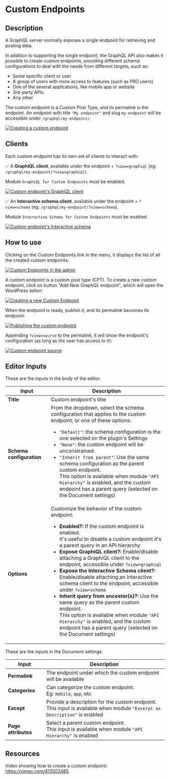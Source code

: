 # Custom Endpoints

## Description

A GraphQL server normally exposes a single endpoint for retrieving and posting data.

In addition to supporting the single endpoint, the GraphQL API also makes it possible to create custom endpoints, providing different schema configurations to deal with the needs from different targets, such as:

- Some specific client or user
- A group of users with more access to features (such as PRO users)
- One of the several applications, like mobile app or website
- 3rd-party APIs
- Any other

The custom endpoint is a Custom Post Type, and its permalink is the endpoint. An endpoint with title `"My endpoint"` and slug `my-endpoint` will be accessible under `/graphql/my-endpoint/`.

<a href="../../images/custom-endpoint.png" target="_blank">![Creating a custom endpoint](../../images/custom-endpoint.png "Creating a custom endpoint")</a>

## Clients

Each custom endpoint has its own set of clients to interact with:

✅ A **GraphiQL client**, available under the endpoint + `?view=graphiql` (eg: `/graphql/my-endpoint/?view=graphiql`).

Module `GraphiQL for Custom Endpoints` must be enabled.

<a href="../../images/custom-endpoint-graphiql.png" target="_blank">![Custom endpoint's GraphiQL client](../../images/custom-endpoint-graphiql.png "Custom endpoint's GraphiQL client")</a>

✅ An **Interactive schema client**, available under the endpoint + `?view=schema` (eg: `/graphql/my-endpoint/?view=schema`).

Module `Interactive Schema for Custom Endpoints` must be enabled.

<a href="../../images/custom-endpoint-interactive-schema.png" target="_blank">![Custom endpoint's Interactive schema](../../images/custom-endpoint-interactive-schema.png "Custom endpoint's Interactive schema")</a>

## How to use

Clicking on the Custom Endpoints link in the menu, it displays the list of all the created custom endpoints:

<a href="../../images/custom-endpoints-page.png" target="_blank">![Custom Endpoints in the admin](../../images/custom-endpoints-page.png)</a>

A custom endpoint is a custom post type (CPT). To create a new custom endpoint, click on button "Add New GraphQL endpoint", which will open the WordPress editor:

<a href="../../images/new-custom-endpoint.png" target="_blank">![Creating a new Custom Endpoint](../../images/new-custom-endpoint.png)</a>

When the endpoint is ready, publish it, and its permalink becomes its endpoint:

<a href="../../images/publishing-custom-endpoint.gif" target="_blank">![Publishing the custom endpoint](../../images/publishing-custom-endpoint.gif)</a>

Appending `?view=source` to the permalink, it will show the endpoint's configuration (as long as the user has access to it):

<a href="../../images/custom-endpoint-source.png" target="_blank">![Custom endpoint source](../../images/custom-endpoint-source.png)</a>

## Editor Inputs

These are the inputs in the body of the editor:

| Input | Description | 
| --- | --- |
| **Title** | Custom endpoint's title |
| **Schema configuration** | From the dropdown, select the schema configuration that applies to the custom endpoint, or one of these options:<ul><li>`"Default"`: the schema configuration is the one selected on the plugin's Settings</li><li>`"None"`: the custom endpoint will be unconstrained</li><li>`"Inherit from parent"`: Use the same schema configuration as the parent custom endpoint.<br/>This option is available when module `"API Hierarchy"` is enabled, and the custom endpoint has a parent query (selected on the Document settings)</li></ul> |
| **Options** | Customize the behavior of the custom endpoint: <ul><li>**Enabled?:** If the custom endpoint is enabled.<br/>It's useful to disable a custom endpoint it's a parent query in an API hierarchy</li><li>**Expose GraphiQL client?:** Enable/disable attaching a GraphiQL client to the endpoint, accessible under `?view=graphiql`</li><li>**Expose the Interactive Schema client?:** Enable/disable attaching an Interactive schema client to the endpoint, accessible under `?view=schema`</li><li>**Inherit query from ancestor(s)?:** Use the same query as the parent custom endpoint.<br/>This option is available when module `"API Hierarchy"` is enabled, and the custom endpoint has a parent query (selected on the Document settings)</li></ul> |

These are the inputs in the Document settings:

| Input | Description | 
| --- | --- |
| **Permalink** | The endpoint under which the custom endpoint will be available |
| **Categories** | Can categorize the custom endpoint.<br/>Eg: `mobile`, `app`, etc |
| **Except** | Provide a description for the custom endpoint.<br/>This input is available when module `"Excerpt as Description"` is enabled |
| **Page attributes** | Select a parent custom endpoint.<br/>This input is available when module `"API Hierarchy"` is enabled |

<!-- ## Settings

| Option | Description | 
| --- | --- |
| **Base path** | The base path for the custom endpoint URL. It defaults to `graphql` | -->

## Resources

Video showing how to create a custom endpoint: https://vimeo.com/413503485.

